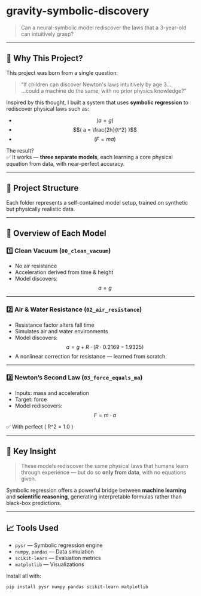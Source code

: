 # gravity-symbolic-discovery
> Can a neural-symbolic model rediscover the laws that a 3-year-old can intuitively grasp?

---

## 🧠 Why This Project?

This project was born from a single question:

> “If children can discover Newton's laws intuitively by age 3…  
> ...could a machine do the same, with no prior physics knowledge?”

Inspired by this thought, I built a system that uses **symbolic regression** to rediscover physical laws such as:

- $$( a = g )$$
- $$( a = \frac{2h}{t^2} )$$
- $$( F = ma )$$

The result?  
✅ It works — **three separate models**, each learning a core physical equation from data, with near-perfect accuracy.

---

## 📁 Project Structure


Each folder represents a self-contained model setup, trained on synthetic but physically realistic data.

---

## 🔬 Overview of Each Model

### 1️⃣ Clean Vacuum (`00_clean_vacuum`)

- No air resistance  
- Acceleration derived from time & height  
- Model discovers:
  $$
  a = g
  $$

---

### 2️⃣ Air & Water Resistance (`02_air_resistance`)

- Resistance factor alters fall time  
- Simulates air and water environments  
- Model discovers:
  $$
  a = g + R \cdot (R \cdot 0.2169 - 1.9325)
  $$
- A nonlinear correction for resistance — learned from scratch.

---

### 3️⃣ Newton’s Second Law (`03_force_equals_ma`)

- Inputs: mass and acceleration  
- Target: force  
- Model rediscovers:
  $$
  F = m \cdot a
  $$

✅ With perfect \( R^2 = 1.0 \)

---

## 🧠 Key Insight

> These models rediscover the same physical laws that humans learn through experience — but do so **only from data**, with no equations given.

Symbolic regression offers a powerful bridge between **machine learning** and **scientific reasoning**, generating interpretable formulas rather than black-box predictions.

---

## 📈 Tools Used

- `pysr` — Symbolic regression engine  
- `numpy`, `pandas` — Data simulation  
- `scikit-learn` — Evaluation metrics  
- `matplotlib` — Visualizations

Install all with:

```bash
pip install pysr numpy pandas scikit-learn matplotlib

